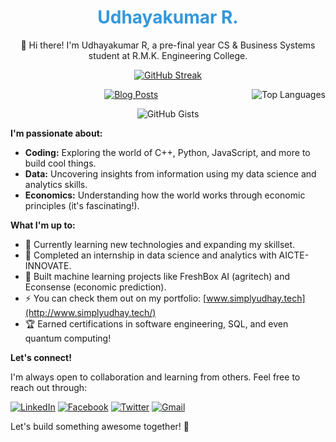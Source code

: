 <div align="center">


  <h1 style="color: #3498DB;"><b>Udhayakumar R.</b></h1> 

  <p>



👋 Hi there! I'm Udhayakumar R, a pre-final year CS & Business Systems student at R.M.K. Engineering College.

  </p> 





[![GitHub Streak](https://github-readme-streak-stats.herokuapp.com/?user=simplyudhay)](http://git.io/streak-stats)



<div style="float: right;">

  <img src="https://github-readme-stats.vercel.app/api/top-langs/?username=simplyudhay&layout=compact&theme=dark" alt="Top Languages">

</div>



[![Blog Posts](https://img.shields.io/badge/Blog_Posts-Latest_articles-informational?style=for-the-badge)](http://www.udhaynblog.blogspot.com)



![GitHub Gists](https://img.shields.io/github/followers/simplyudhay?label=Followers&style=social)
</div>

**I'm passionate about:**

* **Coding:** Exploring the world of C++, Python, JavaScript, and more to build cool things.
* **Data:** Uncovering insights from information using my data science and analytics skills.
* **Economics:** Understanding how the world works through economic principles (it's fascinating!).

**What I'm up to:**

* 🌱 Currently learning new technologies and expanding my skillset.
* 💼 Completed an internship in data science and analytics with AICTE-INNOVATE.
* 🤖 Built machine learning projects like FreshBox AI (agritech) and Econsense (economic prediction).
* ⚡ You can check them out on my portfolio: [www.simplyudhay.tech](http://www.simplyudhay.tech/)
* 🏆 Earned certifications in software engineering, SQL, and even quantum computing!

**Let's connect!**

I'm always open to collaboration and learning from others. Feel free to reach out through:

[![LinkedIn](https://img.shields.io/badge/LinkedIn-0077B5?style=for-the-badge&logo=linkedin&logoColor=white)](https://www.linkedin.com/in/simplyudhay)
[![Facebook](https://img.shields.io/badge/Facebook-1877F2?style=for-the-badge&logo=facebook&logoColor=white)](https://www.facebook.com/simplyudhay)
[![Twitter](https://img.shields.io/badge/Twitter-1DA1F2?style=for-the-badge&logo=twitter&logoColor=white)](https://twitter.com/simplyudhay) 
[![Gmail](https://img.shields.io/badge/Gmail-D14836?style=for-the-badge&logo=gmail&logoColor=white)](mailto:simplyudhay@gmail.com)

Let's build something awesome together! 🚀
